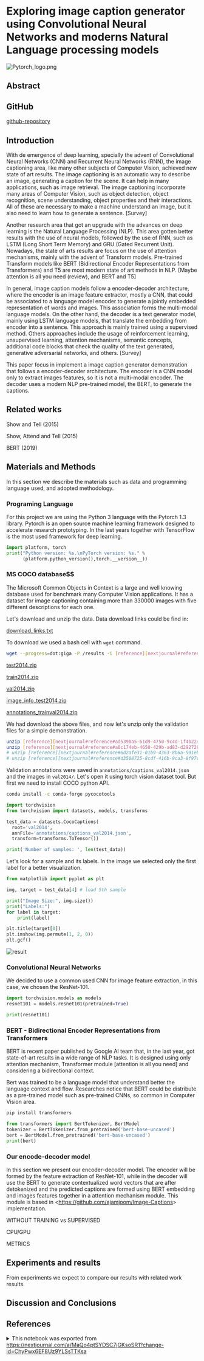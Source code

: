 # Exploring image caption generator using Convolutional Neural Networks and moderns Natural Language processing models

![Pytorch_logo.png][nextjournal#file#99d957af-fae0-41ea-afab-949696fd3c60]

## Abstract

## GitHub

[github-repository][nextjournal#github-repository#d9732e58-bbf7-40c8-81e0-60e79db38101]

## Introduction

With de emergence of deep learning, specially the advent of Convolutional Neural Networks (CNN) and Recurrent Neural Networks (RNN), the image captioning area, like many other subjects of Computer Vision, achieved new state of art results. The image captioning is an automatic way to describe an image, generating a caption for the scene. It can help in many applications, such as image retrieval. The image captioning incorporate many areas of Computer Vision, such as object detection, object recognition, scene understanding, object properties and their interactions. All of these are necessary to make a machine understand an image, but  it also need to learn how to generate a sentence. \[Survey\]

Another research area that got an upgrade with the advances on deep learning is the Natural Language Processing (NLP). This area gotten better results with the use of neural models, followed by the use of RNN, such as LSTM (Long Short Term Memory) and GRU (Gated Recurrent Unit). Nowadays, the state of arts results are focus on the use of attention mechanisms, mainly with the advent of Transform models. Pre-trained Transform models like BERT (Bidirectional Encoder Representations from Transformers) and T5 are most modern state of art methods in NLP. \[Maybe attention is all you need (review), and BERT and T5\]

In general, image caption models follow a encoder-decoder architecture, where the encoder is an image feature extractor, mostly a CNN, that could be associated to a language model encoder to generate a jointly embedded representation of words and images. This association forms the multi-modal language models. On the other hand, the decoder is a text generator model, mainly using LSTM language models, that translate the embedding from encoder into a sentence. This approach is mainly trained using a supervised method. Others approaches include the usage of reinforcement learning, unsupervised learning, attention mechanisms, semantic concepts, additional code blocks that check the quality of the text generated, generative adversarial networks, and others. \[Survey\]

This paper focus in implement a image caption generator demonstration that follows a encoder-decoder architecture. The encoder is a CNN model only to extract images features, so it is not a multi-modal encoder. The decoder uses a modern NLP pre-trained model, the BERT, to generate the captions.  

## Related works

Show and Tell (2015)

Show, Attend and Tell (2015)

BERT (2019)

## Materials and Methods

In this section we describe the materials such as data and programming language used, and adopted methodology.

### Programing Language

For this project we are using the Python 3 language with the Pytorch 1.3 library. Pytorch is an open source machine learning framework designed to accelerate research prototyping. In the last years together with TensorFlow is the most used framework for deep learning.

```python id=2cc038ea-4dad-4cd3-b255-e4fe2c4cc404
import platform, torch
print("Python version: %s.\nPyTorch version: %s." %
      (platform.python_version(),torch.__version__))
```

### MS COCO database$$

The Microsoft Common Objects in Context is a large and well knowing database used for benchmark many Computer Vision applications.  It has a dataset for image captioning containing more than 330000 images with five different descriptions for each one. 

Let's download and unzip the data. Data download links could be find in:

[download_links.txt][nextjournal#file#71ddd10c-207a-4473-a709-8e43c3eb46d2]

To download we used a bash cell with `wget` command.

```bash id=150585be-fcca-4821-a1da-b91a650f258a
wget --progress=dot:giga -P /results -i [reference][nextjournal#reference#c52b7b53-f891-40b3-b443-eba915e57b98]
```

[test2014.zip][nextjournal#output#150585be-fcca-4821-a1da-b91a650f258a#test2014.zip]

[train2014.zip][nextjournal#output#150585be-fcca-4821-a1da-b91a650f258a#train2014.zip]

[val2014.zip][nextjournal#output#150585be-fcca-4821-a1da-b91a650f258a#val2014.zip]

[image_info_test2014.zip][nextjournal#output#150585be-fcca-4821-a1da-b91a650f258a#image_info_test2014.zip]

[annotations_trainval2014.zip][nextjournal#output#150585be-fcca-4821-a1da-b91a650f258a#annotations_trainval2014.zip]

We had download the above files, and now let's unzip only the validation files for a simple demonstration.

```bash id=933c43f5-42db-4187-81de-b96ec6ce3a86
unzip [reference][nextjournal#reference#ad5390a5-61d9-4750-9c4d-1f4b22449c91]
unzip [reference][nextjournal#reference#a0c174eb-4650-429b-ad83-d292728d56ac]
# unzip [reference][nextjournal#reference#6d2afe31-01b9-4363-8b6a-591ebbc22e22]
# unzip [reference][nextjournal#reference#d3508725-8cdf-416b-9ca3-8f97cca1a142]
```

Validation annotations were saved in `annotations/captions_val2014.json` and the images in `val2014/`. Let's open it using torch vision dataset tool. But first we need to install COCO python API.

```bash id=8c1ea37e-ca3e-4f9e-b718-cb31d20e8d55
conda install -c conda-forge pycocotools
```

```python id=aaaed38c-05c0-4ad8-9d5a-f1e42eb52dd8
import torchvision 
from torchvision import datasets, models, transforms

test_data = datasets.CocoCaptions(
  root='val2014',
  annFile='annotations/captions_val2014.json',
  transform=transforms.ToTensor())

print('Number of samples: ', len(test_data))
```

Let's look for a sample and its labels. In the image we selected only the first label for a better visualization.

```python id=a2a64983-107b-43ec-9a66-79e88e1b533b
from matplotlib import pyplot as plt

img, target = test_data[4] # load 5th sample

print("Image Size:", img.size())
print("Labels:")
for label in target:
	print(label)

plt.title(target[0])
plt.imshow(img.permute(1, 2, 0))
plt.gcf()
```

![result][nextjournal#output#a2a64983-107b-43ec-9a66-79e88e1b533b#result]

### Convolutional Neural Networks

We decided to use a common used CNN for image feature extraction, in this case, we chosen the ResNet-101.

```python id=8697ac42-8bc8-4586-afaf-a41829beb77c
import torchvision.models as models
resnet101 = models.resnet101(pretrained=True)
```

```python id=f14263af-258c-4c75-bfa9-d8334becc3a0
print(resnet101)
```

### BERT - Bidirectional Encoder Representations from Transformers

BERT is recent paper published by Google AI team that, in the last year, got state-of-art results in a wide range of NLP tasks. It is designed using only attention mechanism, Transformer module \[attention is all you need\] and considering a bidirectional context.

Bert was trained to be a language model that understand better the language context and flow. Researches notice that BERT could be distribute as a pre-trained model such as pre-trained CNNs,  so common in Computer Vision area.

```bash id=b531084f-b926-4cba-b7a4-3f5e92438b29
pip install transformers
```

```python id=78d7615a-47aa-4287-a958-e662e7f681fe
from transformers import BertTokenizer, BertModel
tokenizer = BertTokenizer.from_pretrained('bert-base-uncased')
bert = BertModel.from_pretrained('bert-base-uncased')
print(bert)
```

### Our encode-decoder model

In this section we present our encoder-decoder model. The encoder will be formed by the feature extraction of ResNet-101, while in the decoder will use the BERT to generate contextualized word vectors that are after detokenized and the predicted captions are formed using BERT embedding and images features together in a attention mechanism module. This module is based in <<https://github.com/ajamjoom/Image-Captions>> implementation.

WITHOUT TRAINING vs SUPERVISED

CPU/GPU

METRICS

## Experiments and results

From experiments we expect to compare our results with related work results.

## Discussion and Conclusions

## References

[nextjournal#file#99d957af-fae0-41ea-afab-949696fd3c60]:
<https://nextjournal.com/data/Qmf3UDWgi8zVgPR6Mo6ebVgzSpufsiELMRWdu2aa8nysTb?filename=Pytorch_logo.png&content-type=image/png> (Vinyals et al - Show and Tell: A Neural Image Caption Generator \(2015\).)

[nextjournal#github-repository#d9732e58-bbf7-40c8-81e0-60e79db38101]:
<https://github.com/LuizPitaAlmeida/image_caption_generator>

[nextjournal#file#71ddd10c-207a-4473-a709-8e43c3eb46d2]:
<https://nextjournal.com/data/QmbGGMwq9367tBsBRwFjbuHjUj5qDQcqTQQST41nMf7JYi?filename=download_links.txt&content-type=text/plain>

[nextjournal#reference#c52b7b53-f891-40b3-b443-eba915e57b98]:
<#nextjournal#reference#c52b7b53-f891-40b3-b443-eba915e57b98>

[nextjournal#output#150585be-fcca-4821-a1da-b91a650f258a#test2014.zip]:
<https://nextjournal.com/data/Qme9KeWLidXoPmduo2TGHMGfQtfCefn4sy6KE5TwbqtrZ4?filename=test2014.zip&content-type=application/zip>

[nextjournal#output#150585be-fcca-4821-a1da-b91a650f258a#train2014.zip]:
<https://nextjournal.com/data/QmeMH1Pqjr7Q2MjZCkz1j8sd8HHFpoPDqTAiTLSwYNw6Rr?filename=train2014.zip&content-type=application/zip>

[nextjournal#output#150585be-fcca-4821-a1da-b91a650f258a#val2014.zip]:
<https://nextjournal.com/data/QmfUY9ceVUXAshr5KpbkBzgjWe1KLhSXZgvtu8THbJr5BM?filename=val2014.zip&content-type=application/zip>

[nextjournal#output#150585be-fcca-4821-a1da-b91a650f258a#image_info_test2014.zip]:
<https://nextjournal.com/data/QmWkJfmR5ehN6rVwvXMFDqv9p1NDDTYVFLJ9e6xMrUZoRJ?filename=image_info_test2014.zip&content-type=application/zip>

[nextjournal#output#150585be-fcca-4821-a1da-b91a650f258a#annotations_trainval2014.zip]:
<https://nextjournal.com/data/QmNYeNZtarkaCjdmYAribzgQfNMyc3WnATZuswjPxFa7hz?filename=annotations_trainval2014.zip&content-type=application/zip>

[nextjournal#reference#ad5390a5-61d9-4750-9c4d-1f4b22449c91]:
<#nextjournal#reference#ad5390a5-61d9-4750-9c4d-1f4b22449c91>

[nextjournal#reference#a0c174eb-4650-429b-ad83-d292728d56ac]:
<#nextjournal#reference#a0c174eb-4650-429b-ad83-d292728d56ac>

[nextjournal#reference#6d2afe31-01b9-4363-8b6a-591ebbc22e22]:
<#nextjournal#reference#6d2afe31-01b9-4363-8b6a-591ebbc22e22>

[nextjournal#reference#d3508725-8cdf-416b-9ca3-8f97cca1a142]:
<#nextjournal#reference#d3508725-8cdf-416b-9ca3-8f97cca1a142>

[nextjournal#output#a2a64983-107b-43ec-9a66-79e88e1b533b#result]:
<https://nextjournal.com/data/QmZsqhSmCKSPtnVkgTDTz7TxhwkMLwQN4miZwz2BsAku5j?content-type=image/svg%2Bxml>

<details id="com.nextjournal.article">
<summary>This notebook was exported from <a href="https://nextjournal.com/a/MaQo4ptSYDSC7jGKsoSR1?change-id=ChyPwx6EF8Uz9YLSsTTKsa">https://nextjournal.com/a/MaQo4ptSYDSC7jGKsoSR1?change-id=ChyPwx6EF8Uz9YLSsTTKsa</a></summary>

```edn nextjournal-metadata
{:article
 {:settings nil,
  :nodes
  {"150585be-fcca-4821-a1da-b91a650f258a"
   {:compute-ref #uuid "b3f96275-e5ba-4896-be82-e74f77d81b8d",
    :exec-duration 742826,
    :id "150585be-fcca-4821-a1da-b91a650f258a",
    :kind "code",
    :locked? true,
    :output-log-lines {:stdout 865},
    :runtime [:runtime "3fa4d222-d6e3-4a8f-9cd1-ac490a7b3325"],
    :stdout-collapsed? false},
   "2cc038ea-4dad-4cd3-b255-e4fe2c4cc404"
   {:compute-ref #uuid "be0da0bd-0661-4e5f-8f97-b2d2285a5b7e",
    :exec-duration 925,
    :id "2cc038ea-4dad-4cd3-b255-e4fe2c4cc404",
    :kind "code",
    :output-log-lines {:stdout 3},
    :refs (),
    :runtime [:runtime "3fa4d222-d6e3-4a8f-9cd1-ac490a7b3325"]},
   "3fa4d222-d6e3-4a8f-9cd1-ac490a7b3325"
   {:environment
    [:environment
     {:article/nextjournal.id
      #uuid "5b5615a1-6b2b-4cef-9620-9858a4f0f2f3",
      :change/nextjournal.id
      #uuid "5df706bf-9a09-43e3-8de2-ff9647fb5215",
      :node/id "24f5f730-f1c8-497a-a1e7-b5b623450b49"}],
    :environment? true,
    :id "3fa4d222-d6e3-4a8f-9cd1-ac490a7b3325",
    :kind "runtime",
    :language "python",
    :name "PyTorch",
    :type :nextjournal,
    :runtime/mounts
    [{:src [:node "d9732e58-bbf7-40c8-81e0-60e79db38101"],
      :dest "/image_caption_generator"}]},
   "6d2afe31-01b9-4363-8b6a-591ebbc22e22"
   {:id "6d2afe31-01b9-4363-8b6a-591ebbc22e22",
    :kind "reference",
    :link
    [:output
     "150585be-fcca-4821-a1da-b91a650f258a"
     "image_info_test2014.zip"]},
   "71ddd10c-207a-4473-a709-8e43c3eb46d2"
   {:id "71ddd10c-207a-4473-a709-8e43c3eb46d2", :kind "file"},
   "78d7615a-47aa-4287-a958-e662e7f681fe"
   {:compute-ref #uuid "e2db7c53-9940-4d9d-986c-779af6f1d8e1",
    :exec-duration 16549,
    :id "78d7615a-47aa-4287-a958-e662e7f681fe",
    :kind "code",
    :output-log-lines {:stdout 296},
    :runtime [:runtime "3fa4d222-d6e3-4a8f-9cd1-ac490a7b3325"]},
   "8697ac42-8bc8-4586-afaf-a41829beb77c"
   {:compute-ref #uuid "da6e20fa-e546-4c8b-a218-414ed7e4cc17",
    :exec-duration 9158,
    :id "8697ac42-8bc8-4586-afaf-a41829beb77c",
    :kind "code",
    :output-log-lines {:stdout 3},
    :runtime [:runtime "3fa4d222-d6e3-4a8f-9cd1-ac490a7b3325"]},
   "8c1ea37e-ca3e-4f9e-b718-cb31d20e8d55"
   {:compute-ref #uuid "48fc9194-1c55-43a2-a85c-513319d2e73b",
    :exec-duration 50258,
    :id "8c1ea37e-ca3e-4f9e-b718-cb31d20e8d55",
    :kind "code",
    :locked? false,
    :output-log-lines {:stdout 66},
    :runtime [:runtime "3fa4d222-d6e3-4a8f-9cd1-ac490a7b3325"]},
   "933c43f5-42db-4187-81de-b96ec6ce3a86"
   {:compute-ref #uuid "05406a08-27b8-4c33-b62e-ba9b94ac6b3d",
    :exec-duration 170863,
    :id "933c43f5-42db-4187-81de-b96ec6ce3a86",
    :kind "code",
    :locked? false,
    :output-log-lines {:stdout 40514},
    :runtime [:runtime "3fa4d222-d6e3-4a8f-9cd1-ac490a7b3325"]},
   "99d957af-fae0-41ea-afab-949696fd3c60"
   {:id "99d957af-fae0-41ea-afab-949696fd3c60", :kind "file"},
   "a0c174eb-4650-429b-ad83-d292728d56ac"
   {:id "a0c174eb-4650-429b-ad83-d292728d56ac",
    :kind "reference",
    :link
    [:output "150585be-fcca-4821-a1da-b91a650f258a" "val2014.zip"]},
   "a2a64983-107b-43ec-9a66-79e88e1b533b"
   {:compute-ref #uuid "dfff63a8-6ac7-4f6d-88f0-2932e6ea7c8b",
    :exec-duration 1833,
    :id "a2a64983-107b-43ec-9a66-79e88e1b533b",
    :kind "code",
    :output-log-lines {:stdout 8},
    :runtime [:runtime "3fa4d222-d6e3-4a8f-9cd1-ac490a7b3325"]},
   "aaaed38c-05c0-4ad8-9d5a-f1e42eb52dd8"
   {:compute-ref #uuid "11f7d8b2-b4dd-4ae8-b9af-59bcfbd82105",
    :exec-duration 1112,
    :id "aaaed38c-05c0-4ad8-9d5a-f1e42eb52dd8",
    :kind "code",
    :output-log-lines {:stdout 6},
    :runtime [:runtime "3fa4d222-d6e3-4a8f-9cd1-ac490a7b3325"]},
   "ad5390a5-61d9-4750-9c4d-1f4b22449c91"
   {:id "ad5390a5-61d9-4750-9c4d-1f4b22449c91",
    :kind "reference",
    :link
    [:output
     "150585be-fcca-4821-a1da-b91a650f258a"
     "annotations_trainval2014.zip"]},
   "b531084f-b926-4cba-b7a4-3f5e92438b29"
   {:compute-ref #uuid "767af395-f880-4e1f-a774-277744eda155",
    :exec-duration 8113,
    :id "b531084f-b926-4cba-b7a4-3f5e92438b29",
    :kind "code",
    :output-log-lines {:stdout 32},
    :runtime [:runtime "3fa4d222-d6e3-4a8f-9cd1-ac490a7b3325"]},
   "c52b7b53-f891-40b3-b443-eba915e57b98"
   {:id "c52b7b53-f891-40b3-b443-eba915e57b98",
    :kind "reference",
    :link [:output "71ddd10c-207a-4473-a709-8e43c3eb46d2" nil]},
   "d3508725-8cdf-416b-9ca3-8f97cca1a142"
   {:id "d3508725-8cdf-416b-9ca3-8f97cca1a142",
    :kind "reference",
    :link
    [:output "150585be-fcca-4821-a1da-b91a650f258a" "test2014.zip"]},
   "d9732e58-bbf7-40c8-81e0-60e79db38101"
   {:id "d9732e58-bbf7-40c8-81e0-60e79db38101",
    :kind "github-repository",
    :ref "master"},
   "f14263af-258c-4c75-bfa9-d8334becc3a0"
   {:compute-ref #uuid "2fa5b049-72d3-476f-ab0c-cc06f3ab3a36",
    :exec-duration 455,
    :id "f14263af-258c-4c75-bfa9-d8334becc3a0",
    :kind "code",
    :output-log-lines {:stdout 330},
    :runtime [:runtime "3fa4d222-d6e3-4a8f-9cd1-ac490a7b3325"]}},
  :nextjournal/id #uuid "02df7717-0b3f-47d8-9a00-c0b5e372c244",
  :article/change
  {:nextjournal/id #uuid "5ecd07f6-e3b4-4e4b-91a6-ff914b7dcbad"}}}

```
</details>
